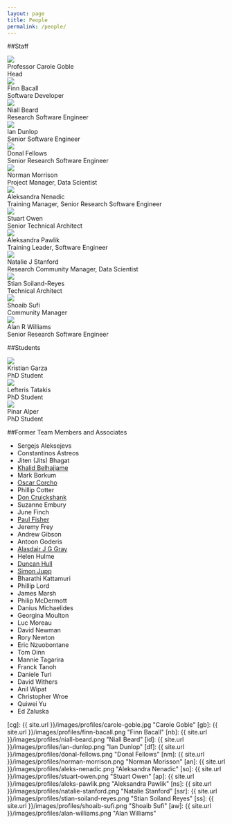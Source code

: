 ```yaml
---
layout: page
title: People
permalink: /people/
---
```

<script src="https://cdnjs.cloudflare.com/ajax/libs/masonry/3.3.2/masonry.pkgd.min.js"></script>

##Staff

<div class="profile_box">
	<a href="http://orcid.org/0000-0003-1219-2137"><img src="/images/profiles/carole-goble.jpg" class="profile_picture"></a>
 	<div class="name">Professor Carole Goble</div>
 	<div class="role">Head</div>
</div>

<div class="grid js-masonry"
  data-masonry-options='{ "itemSelector": ".grid-item", "columnWidth": 100 }'>
	<div class="grid-item profile_box">
		<a href="http://orcid.org/0000-0002-0048-3300"><img src="/images/profiles/finn-bacall.jpg" class="profile_picture"></a>
		<div class="name">Finn Bacall</div>
		<div class="role">Software Developer</div>
	</div>
	<div class="grid-item profile_box">
		<a href="http://orcid.org/0000-0002-2627-0231"><img src="/images/profiles/niall-beard.png" class="profile_picture"></a>
		<div class="name">Niall Beard</div>
		<div class="role">Research Software Engineer</div>
	</div>
	<div class="grid-item profile_box">
		<a href="http://orcid.org/0000-0001-7066-3350"><img src="/images/profiles/ian-dunlop.jpg" class="profile_picture"></a>
		<div class="name">Ian Dunlop</div>
		<div class="role">Senior Software Engineer</div>
	</div>
	<div class="grid-item profile_box">
		<a href="http://orcid.org/0000-0002-9091-5938"><img src="/images/profiles/donal-fellows.jpg" class="profile_picture"></a>
		<div class="name">Donal Fellows</div>
		<div class="role">Senior Research Software Engineer</div>
	</div>
	<div class="grid-item profile_box">
		<a href="http://orcid.org/0000-0003-1604-1512"><img src="/images/profiles/norman-morrison.jpg" class="profile_picture"></a>
		<div class="name">Norman Morrison</div>
		<div class="role">Project Manager, Data Scientist</div>
	</div>
	<div class="grid-item profile_box">
		<a href="http://orcid.org/0000-0002-2269-3894"><img src="/images/profiles/aleks-nenadic.png" class="profile_picture"></a>
		<div class="name">Aleksandra Nenadic </div>
		<div class="role">Training Manager, Senior Research Software Engineer</div>
	</div>
	<div class="grid-item profile_box">
		<a href="http://orcid.org/0000-0003-2130-0865"><img src="/images/profiles/stuart-owen.png" class="profile_picture"></a>
		<div class="name">Stuart Owen</div>
		<div class="role">Senior Technical Architect</div>
	</div>
	<div class="grid-item profile_box">
		<a href="http://orcid.org/0000-0001-8418-6735"><img src="/images/profiles/aleksandra-pawlik.png" class="profile_picture"></a>
		<div class="name">Aleksandra Pawlik</div>
		<div class="role">Training Leader, Software Engineer</div>
	</div>
	<div class="grid-item profile_box">
		<a href="http://orcid.org/0000-0003-4958-0184"><img src="/images/profiles/natalie-stanford.png" class="profile_picture"></a>
		<div class="name">Natalie J Stanford</div>
		<div class="role">Research Community Manager, Data Scientist</div>
	</div>
	<div class="grid-item profile_box">
		<a href="http://orcid.org/0000-0001-9842-9718"><img src="/images/profiles/stian-soiland-reyes.png" class="profile_picture"></a>
		<div class="name">Stian Soiland-Reyes</div>
		<div class="role">Technical Architect</div>
	</div>
	<div class="grid-item profile_box">
		<a href="http://orcid.org/0000-0001-6390-2616"><img src="/images/profiles/shoaib-sufi.jpg" class="profile_picture"></a>
		<div class="name">Shoaib Sufi</div>
		<div class="role">Community Manager</div>
	</div>
	<div class="grid-item profile_box">
		<a href="http://orcid.org/0000-0003-3156-2105"><img src="/images/profiles/alan-williams.png" class="profile_picture"></a>
		<div class="name">Alan R Williams</div>
		<div class="role">Senior Research Software Engineer</div>
	</div>
</div>


##Students
<div class="grid js-masonry"
  data-masonry-options='{ "itemSelector": ".grid-item", "columnWidth": 100 }'>
	<div class="grid-item profile_box">
		<a href="http://orcid.org/0000-0003-3484-6875"><img src="/images/profiles/kristian-garza.jpg" class="profile_picture"></a>
		<div class="name">Kristian Garza</div>
		<div class="role">PhD Student</div>
	</div>
		<div class="grid-item profile_box">
		<a href="http://orcid.org/0000-0001-5554-7634"><img src="/images/profiles/lefteris-tatakis.jpg" class="profile_picture"></a>
		<div class="name"><!--Eleftherios--> Lefteris Tatakis</div>
		<div class="role">PhD Student</div>
	</div>
		<div class="grid-item profile_box">
		<a href="http://orcid.org/0000-0002-2224-0780"><img src="/images/profiles/pinar-alper.png" class="profile_picture"></a>
		<div class="name">Pinar Alper</div>
		<div class="role">PhD Student</div>
	</div>
</div>

##Former Team Members and Associates

<ul>
<li>Sergejs Aleksejevs</li>
<li>Constantinos Astreos</li>
<li>Jiten (Jits) Bhagat</li>
<li><a href="http://orcid.org/0000-0001-6938-0820">Khalid Belhajjame</a></li>
<li>Mark Borkum</li>
<li><a href="http://orcid.org/0000-0002-9260-0753">Oscar Corcho</a></li>
<li>Phillip Cotter</li>
<li><a href="http://orcid.org/0000-0002-0777-0855">Don Cruickshank</a></li>
<li>Suzanne Embury</li>
<li>June Finch	 	 	 	 </li>
<li><a href="http://orcid.org/0000-0003-1983-9204">Paul Fisher</a></li>
<li>Jeremy Frey	 	 	 	 </li>
<li>Andrew Gibson	 </li>
<li>Antoon Goderis</li>
<li><a href="http://orcid.org/0000-0002-5711-4872">Alasdair J G Gray</a></li>
<li>Helen Hulme	</li>
<li><a href="http://orcid.org/0000-0003-2387-503X">Duncan Hull</a></li>
<li><a href="http://orcid.org/0000-0002-0643-3144">Simon Jupp</a></li>
<li>Bharathi Kattamuri	 	 	 	 </li>
<li>Phillip Lord	 </li>
<li>James Marsh	 	</li>
<li>Philip McDermott	</li>
<li>Danius Michaelides	</li>
<li>Georgina Moulton	 </li>
<li>Luc Moreau	 </li>
<li>David Newman</li>
<li>Rory Newton	 	 	 	 </li>
<li>Eric Nzuobontane	 </li>
<li>Tom Oinn		</li>
<li>Mannie Tagarira	 </li>
<li>Franck Tanoh	</li>
<li>Daniele Turi	</li>
<li>David Withers	</li>
<li>Anil Wipat	 	 </li>
<li>Christopher Wroe	 </li>
<li>Quiwei Yu	 	 	 	 </li>
<li>Ed Zaluska	</li>
</ul>

	 	





[cg]: {{ site.url }}/images/profiles/carole-goble.jpg "Carole Goble"
[gb]: {{ site.url }}/images/profiles/finn-bacall.png "Finn Bacall"
[nb]: {{ site.url }}/images/profiles/niall-beard.png "Niall Beard"
[id]: {{ site.url }}/images/profiles/ian-dunlop.png "Ian Dunlop"
[df]: {{ site.url }}/images/profiles/donal-fellows.png "Donal Fellows"
[nm]: {{ site.url }}/images/profiles/norman-morrison.png "Norman Morisson"
[an]: {{ site.url }}/images/profiles/aleks-nenadic.png "Aleksandra Nenadic"
[so]: {{ site.url }}/images/profiles/stuart-owen.png "Stuart Owen"
[ap]: {{ site.url }}/images/profiles/aleks-pawlik.png "Aleksandra Pawlik"
[ns]: {{ site.url }}/images/profiles/natalie-stanford.png "Natalie Stanford"
[ssr]: {{ site.url }}/images/profiles/stian-soiland-reyes.png "Stian Soiland Reyes"
[ss]: {{ site.url }}/images/profiles/shoaib-sufi.png "Shoaib Sufi"
[aw]: {{ site.url }}/images/profiles/alan-williams.png "Alan Williams"
